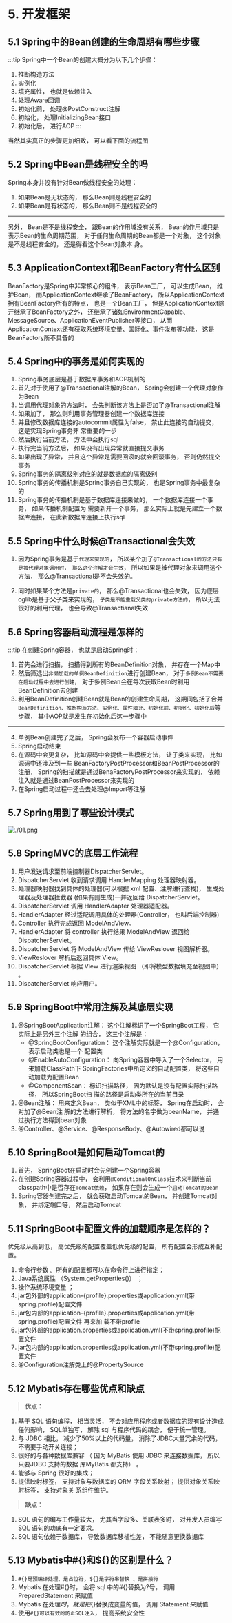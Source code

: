 # 5. 开发框架


## 5.1 Spring中的Bean创建的⽣命周期有哪些步骤

:::tip Spring中⼀个Bean的创建⼤概分为以下⼏个步骤：
1. 推断构造⽅法
2. 实例化
3. 填充属性， 也就是依赖注⼊
4. 处理Aware回调
5. 初始化前， 处理@PostConstruct注解
6. 初始化， 处理InitializingBean接⼝
7. 初始化后， 进⾏AOP
:::

当然其实真正的步骤更加细致， 可以看下⾯的流程图




## 5.2 Spring中Bean是线程安全的吗

Spring本身并没有针对Bean做线程安全的处理：
1. 如果Bean是⽆状态的， 那么Bean则是线程安全的
2. 如果Bean是有状态的， 那么Bean则不是线程安全的

-----------------------

另外， Bean是不是线程安全， 跟Bean的作⽤域没有关系， Bean的作⽤域只是表示Bean的⽣命周期范围， 对于任何⽣命周期的Bean都是⼀个对象， 这个对象是不是线程安全的， 还是得看这个Bean对象本 身。


## 5.3 ApplicationContext和BeanFactory有什么区别

BeanFactory是Spring中⾮常核⼼的组件， 表示Bean⼯⼚， 可以⽣成Bean， 维护Bean， ⽽ApplicationContext继承了BeanFactory， 所以ApplicationContext拥有BeanFactory所有的特点， 也是⼀个Bean⼯⼚， 但是ApplicationContext除开继承了BeanFactory之外， 还继承了诸如EnvironmentCapable、MessageSource、ApplicationEventPublisher等接⼝， 从⽽ApplicationContext还有获取系统环境变量、国际化、事件发布等功能， 这是BeanFactory所不具备的


## 5.4 Spring中的事务是如何实现的

1. Spring事务底层是基于数据库事务和AOP机制的
2. ⾸先对于使⽤了@Transactional注解的Bean， Spring会创建⼀个代理对象作为Bean
3.  当调⽤代理对象的⽅法时， 会先判断该⽅法上是否加了@Transactional注解
4. 如果加了， 那么则利⽤事务管理器创建⼀个数据库连接
5. 并且修改数据库连接的autocommit属性为false， 禁⽌此连接的⾃动提交， 这是实现Spring事务⾮ 常重要的⼀步
6. 然后执⾏当前⽅法， ⽅法中会执⾏sql
7. 执⾏完当前⽅法后， 如果没有出现异常就直接提交事务
8. 如果出现了异常， 并且这个异常是需要回滚的就会回滚事务， 否则仍然提交事务
9. Spring事务的隔离级别对应的就是数据库的隔离级别
10. Spring事务的传播机制是Spring事务⾃⼰实现的， 也是Spring事务中最复杂的
11. Spring事务的传播机制是基于数据库连接来做的， ⼀个数据库连接⼀个事务， 如果传播机制配置为 需要新开⼀个事务， 那么实际上就是先建⽴⼀个数据库连接， 在此新数据库连接上执⾏sql





## 5.5 Spring中什么时候@Transactional会失效

1. 因为Spring事务是基于`代理来实现的`， 所以某个加了`@Transactional的⽅法只有是被代理对象调⽤时， 那么这个注解才会⽣效`， 所以如果是被代理对象来调⽤这个⽅法， 那么@Transactional是不会失效的。

2. 同时如果某个⽅法是`private的`， 那么@Transactional也会失效， 因为底层cglib是基于⽗⼦类来实现的， `⼦类是不能重载⽗类的private⽅法的`， 所以⽆法很好的利⽤代理， 也会导致@Transactianal失效


## 5.6 Spring容器启动流程是怎样的

:::tip 在创建Spring容器， 也就是启动Spring时：
1. ⾸先会进⾏扫描， 扫描得到所有的BeanDefinition对象， 并存在⼀个Map中
2. 然后筛选出`⾮懒加载的单例BeanDefinition`进⾏创建Bean， 对于`多例Bean不需要在启动过程中去进⾏创建`， 对于多例Bean会在每次获取Bean时利⽤BeanDefinition去创建
3. 利⽤BeanDefinition创建Bean就是Bean的创建⽣命周期， 这期间包括了合并`BeanDefinition、推断构造⽅法、实例化、属性填充、初始化前、初始化、初始化后`等步骤， 其中AOP就是发⽣在初始化后这⼀步骤中
--------------------

4. 单例Bean创建完了之后， Spring会发布⼀个容器启动事件
5. Spring启动结束
6. 在源码中会更复杂， ⽐如源码中会提供⼀些模板⽅法， 让⼦类来实现， ⽐如源码中还涉及到⼀些 BeanFactoryPostProcessor和BeanPostProcessor的注册， Spring的扫描就是通过BenaFactoryPostProcessor来实现的， 依赖注⼊就是通过BeanPostProcessor来实现的
7. 在Spring启动过程中还会去处理@Import等注解

## 5.7 Spring⽤到了哪些设计模式

![./01.png](./01.png)




## 5.8 SpringMVC的底层⼯作流程

1. ⽤户发送请求⾄前端控制器DispatcherServlet。
2. DispatcherServlet 收到请求调⽤  HandlerMapping 处理器映射器。
3. 处理器映射器找到具体的处理器(可以根据 xml 配置、注解进⾏查找)， ⽣成处理器及处理器拦截器 (如果有则⽣成)⼀并返回给 DispatcherServlet。
4. DispatcherServlet 调⽤  HandlerAdapter 处理器适配器。
5. HandlerAdapter 经过适配调⽤具体的处理器(Controller， 也叫后端控制器)
6. Controller 执⾏完成返回 ModelAndView。
7. HandlerAdapter 将 controller 执⾏结果 ModelAndView 返回给 DispatcherServlet。
8. DispatcherServlet 将 ModelAndView 传给 ViewReslover 视图解析器。
9. ViewReslover 解析后返回具体 View。
10. DispatcherServlet 根据 View 进⾏渲染视图 （即将模型数据填充⾄视图中）  。
11. DispatcherServlet 响应⽤户。

## 5.9 SpringBoot中常⽤注解及其底层实现
1. @SpringBootApplication注解： 这个注解标识了⼀个SpringBoot⼯程， 它实际上是另外三个注解 的组合， 这三个注解是：
    - @SpringBootConfiguration： 这个注解实际就是⼀个@Configuration， 表示启动类也是⼀个 配置类
    - @EnableAutoConfiguration： 向Spring容器中导⼊了⼀个Selector， ⽤来加载ClassPath下 SpringFactories中所定义的⾃动配置类， 将这些⾃动加载为配置Bean
    - @ComponentScan： 标识扫描路径， 因为默认是没有配置实际扫描路径， 所以SpringBoot扫 描的路径是启动类所在的当前⽬录
2. @Bean注解： ⽤来定义Bean， 类似于XML中的<bean>标签， Spring在启动时， 会对加了@Bean注 解的⽅法进⾏解析， 将⽅法的名字做为beanName， 并通过执⾏⽅法得到bean对象
3. @Controller、@Service、@ResponseBody、@Autowired都可以说


## 5.10 SpringBoot是如何启动Tomcat的
1. ⾸先， SpringBoot在启动时会先创建⼀个Spring容器
2. 在创建Spring容器过程中， 会利⽤`@ConditionalOnClass`技术来判断当前classpath中是否存在`Tomcat依赖`， 如果存在则会⽣成⼀个`启动Tomcat的Bean`
3. Spring容器创建完之后， 就会获取启动Tomcat的Bean， 并创建Tomcat对象， 并绑定端⼝等， 然后启动Tomcat


## 5.11 SpringBoot中配置⽂件的加载顺序是怎样的？

优先级从⾼到低， ⾼优先级的配置覆盖低优先级的配置， 所有配置会形成互补配置。
1. 命令⾏参数 。所有的配置都可以在命令⾏上进⾏指定；
2. Java系统属性 （System.getProperties()） ；
3. 操作系统环境变量 ；
4. jar包外部的application-{profile}.properties或application.yml(带spring.profile)配置⽂件
5. jar包内部的application-{profile}.properties或application.yml(带spring.profile)配置⽂件 再来加 载不带profile
6. jar包外部的application.properties或application.yml(不带spring.profile)配置⽂件
7. jar包内部的application.properties或application.yml(不带spring.profile)配置⽂件
8. @Configuration注解类上的@PropertySource

## 5.12 Mybatis存在哪些优点和缺点

> **优点：**
1. 基于 SQL 语句编程， 相当灵活， 不会对应⽤程序或者数据库的现有设计造成任何影响， SQL单独写， 解除 sql 与程序代码的耦合， 便于统⼀管理。
2. 与 JDBC 相⽐， 减少了50%以上的代码量， 消除了JDBC⼤量冗余的代码， 不需要⼿动开关连接；
3. 很好的与各种数据库兼容 （ 因为 MyBatis 使⽤ JDBC 来连接数据库， 所以只要JDBC ⽀持的数据 库MyBatis 都⽀持）  。
4. 能够与 Spring 很好的集成；
5. 提供映射标签， ⽀持对象与数据库的 ORM 字段关系映射；  提供对象关系映射标签， ⽀持对象关 系组件维护。

> **缺点：**
1. SQL 语句的编写⼯作量较⼤， 尤其当字段多、关联表多时， 对开发⼈员编写SQL 语句的功底有⼀定要求。
2. SQL 语句依赖于数据库， 导致数据库移植性差， 不能随意更换数据库


## 5.13 Mybatis中#{}和${}的区别是什么？
1. `#{}是预编译处理、是占位符`，`${}是字符串替换 、是拼接符`
2. Mybatis 在处理#{}时， 会将 sql 中的#{}替换为?号， 调⽤  PreparedStatement 来赋值
3. Mybatis 在处理${}时， 就是把${}替换成变量的值， 调⽤ Statement 来赋值
4. 使⽤`#{}可以有效的防⽌SQL注⼊`， 提⾼系统安全性









